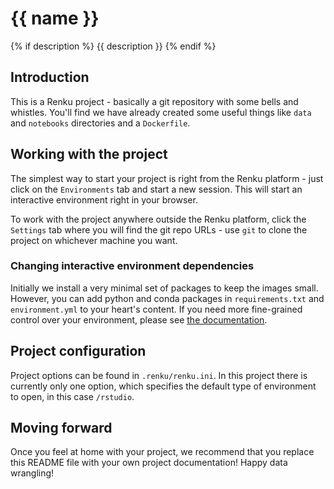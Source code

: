 # {{ name }}
{% if description %}
{{ description }}
{% endif %}
## Introduction

This is a Renku project - basically a git repository with some
bells and whistles. You'll find we have already created some
useful things like `data` and `notebooks` directories and
a `Dockerfile`.

## Working with the project

The simplest way to start your project is right from the Renku
platform - just click on the `Environments` tab and start a new session.
This will start an interactive environment right in your browser.

To work with the project anywhere outside the Renku platform,
click the `Settings` tab where you will find the
git repo URLs - use `git` to clone the project on whichever machine you want.

### Changing interactive environment dependencies

Initially we install a very minimal set of packages to keep the images small.
However, you can add python and conda packages in `requirements.txt` and
`environment.yml` to your heart's content. If you need more fine-grained
control over your environment, please see [the documentation](https://renku.readthedocs.io/en/latest/user/advanced_interfaces.html#dockerfile-modifications).

## Project configuration

Project options can be found in `.renku/renku.ini`. In this
project there is currently only one option, which specifies
the default type of environment to open, in this case `/rstudio`.

## Moving forward

Once you feel at home with your project, we recommend that you replace
this README file with your own project documentation! Happy data wrangling!
